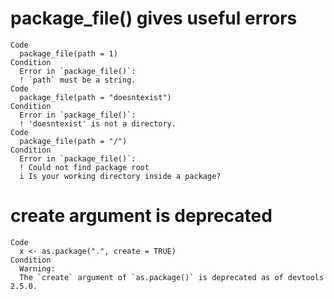 # package_file() gives useful errors

    Code
      package_file(path = 1)
    Condition
      Error in `package_file()`:
      ! `path` must be a string.
    Code
      package_file(path = "doesntexist")
    Condition
      Error in `package_file()`:
      ! 'doesntexist' is not a directory.
    Code
      package_file(path = "/")
    Condition
      Error in `package_file()`:
      ! Could not find package root
      i Is your working directory inside a package?

# create argument is deprecated

    Code
      x <- as.package(".", create = TRUE)
    Condition
      Warning:
      The `create` argument of `as.package()` is deprecated as of devtools 2.5.0.

